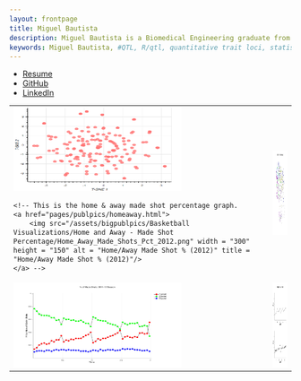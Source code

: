 ```yaml
---
layout: frontpage
title: Miguel Bautista
description: Miguel Bautista is a Biomedical Engineering graduate from the University of California, Irvine currently looking for data science opportunities. #Karl Broman is Professor in Biostatistics and Medical Informatics at University of Wisconsin - Madison; research in statistical genetics
keywords: Miguel Bautista, #QTL, R/qtl, quantitative trait loci, statistics, statistical genetics, recombination
---
```


<div class="navbar">
  <div class="navbar-inner">
      <ul class="nav">
          <li><a href="{{ BASE_PATH }}/assets/bautista_resume.pdf">Resume</a></li>
          <li><a href="https://github.com/mbguel">GitHub</a></li>
          <li><a href="http://linkedin.com/in/miguelb1">LinkedIn</a></li>
      </ul>
  </div>
</div>

<table class="wide">
<tr>
  <td class="left">
  <a href="pages/publpics/cosmetics.html">
      <img src="/assets/bigpublpics/cosmetics_plot.png" width = "300" height = "150" alt = "Classifying similarity of cosmetics" title = "Classifying cosmetics based off ingredients"/>
  </a>

    <!-- This is the home & away made shot percentage graph.
    <a href="pages/publpics/homeaway.html">
        <img src="/assets/bigpublpics/Basketball Visualizations/Home and Away - Made Shot Percentage/Home_Away_Made_Shots_Pct_2012.png" width = "300" height = "150" alt = "Home/Away Made Shot % (2012)" title = "Home/Away Made Shot % (2012)"/>
    </a> -->

  </td>
  <td class="right">
    <a href="pages/publpics/tSNE.html">
        <img src="/assets/bigpublpics/Basketball Visualizations/tSNE Clustering/tSNE_0619_Plot1.png" width = "300" height = "150" alt="NBA Cluster (2016-17)" title="NBA Clustering (2016-17)"/>
    </a>
  </td>
</tr>
<tr>
  <td class="left">
    <a href="pages/publpics/leaguepct_madeshots.html">
        <img src="/assets/bigpublpics/Basketball Visualizations/League Percentage of Made Shots Over Time/shotTypeByTime_2012.png" width = "300" height = "150" alt="League % of Made Shots Over Time (2011-12)" title="League % of Made Shots Over Time (2011-12)"/>
    </a>
  </td>
  <td class="right">
    <a href="pages/publpics/cycleplot.html">
        <img src="assets/bigpublpics/Basketball Visualizations/NBA Cycle Plots - Rate of Made Shots/1_Point_Made_Frequency.png" width = "300" height = "150" alt="Cycle Plot: Rate of Made Shots (2008-2012" title="Cycle Plot: Rate of Made Shots (2008-2012)"/>
    </a>
  </td>
</tr>
</table>

<!-- <div class="navbar">
  <div class="navbar-inner">
      <ul class="nav">
          <li><a href="morefigs.html">see more figures</a></li>
      </ul>
  </div> -->
<!-- </div> -->
